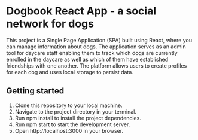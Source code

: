 # Dogbook React App - a social network for dogs

This project is a Single Page Application (SPA) built using React, where you can manage information about dogs. The application serves as an admin tool for daycare staff enabling them to track which dogs are currently enrolled in the daycare as well as which of them have established friendships with one another. The platform allows users to create profiles for each dog and uses local storage to persist data.

## Getting started

1. Clone this repository to your local machine.
2. Navigate to the project directory in your terminal.
3. Run npm install to install the project dependencies.
4. Run npm start to start the development server.
5. Open http://localhost:3000 in your browser.
